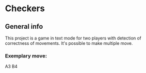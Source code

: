 # Checkers
## General info
This project is a game in text mode for two players with detection of correctness of movements. It's possible to make multiple move.
### Exemplary move:
A3 B4
